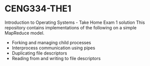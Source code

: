 # CENG334-THE1
Introduction to Operating Systems - Take Home Exam 1 solution
This repository contains implementations of the following on a simple MapReduce model.
- Forking and managing child processes
- Interprocess communication using pipes
- Duplicating file descriptors
- Reading from and writing to file descriptors

